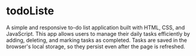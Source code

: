 # todoListe
A simple and responsive to-do list application built with HTML, CSS, and JavaScript. This app allows users to manage their daily tasks efficiently by adding, deleting, and marking tasks as completed. Tasks are saved in the browser's local storage, so they persist even after the page is refreshed.
